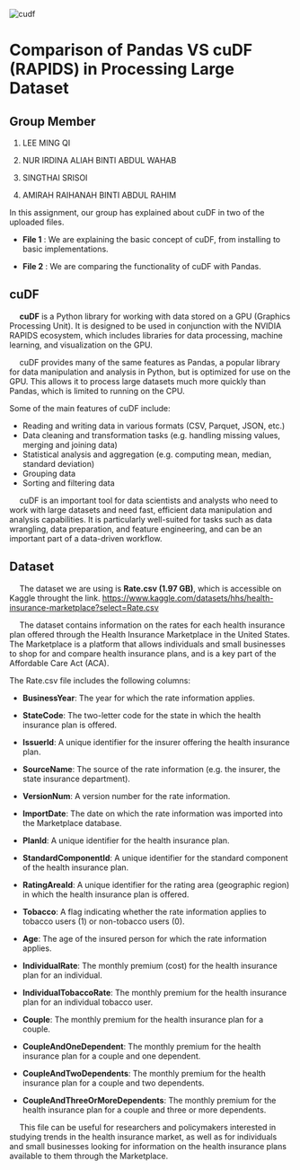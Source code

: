 ![cudf](https://user-images.githubusercontent.com/95162273/211054658-0eea8d0b-b508-4a74-beea-ac392bc9c090.png)

# Comparison of Pandas VS cuDF (RAPIDS) in Processing Large Dataset

## Group Member
1. LEE MING QI

2. NUR IRDINA ALIAH BINTI ABDUL WAHAB

3. SINGTHAI SRISOI

4. AMIRAH RAIHANAH BINTI ABDUL RAHIM

In this assignment, our group has explained about cuDF in two of the uploaded files.

- **File 1** : We are explaining the basic concept of cuDF, from installing to basic implementations. 

- **File 2** : We are comparing the functionality of cuDF with Pandas.

## cuDF
&emsp; **cuDF** is a Python library for working with data stored on a GPU (Graphics Processing Unit). It is designed to be used in conjunction with the NVIDIA RAPIDS ecosystem, which includes libraries for data processing, machine learning, and visualization on the GPU.

&emsp; cuDF provides many of the same features as Pandas, a popular library for data manipulation and analysis in Python, but is optimized for use on the GPU. This allows it to process large datasets much more quickly than Pandas, which is limited to running on the CPU.

Some of the main features of cuDF include:

* Reading and writing data in various formats (CSV, Parquet, JSON, etc.)
* Data cleaning and transformation tasks (e.g. handling missing values, merging and joining data)
* Statistical analysis and aggregation (e.g. computing mean, median, standard deviation)
* Grouping data
* Sorting and filtering data

&emsp; cuDF is an important tool for data scientists and analysts who need to work with large datasets and need fast, efficient data manipulation and analysis capabilities. It is particularly well-suited for tasks such as data wrangling, data preparation, and feature engineering, and can be an important part of a data-driven workflow.

## Dataset
&emsp; The dataset we are using is **Rate.csv (1.97 GB)**, which is accessible on Kaggle throught the link. https://www.kaggle.com/datasets/hhs/health-insurance-marketplace?select=Rate.csv

&emsp; The dataset contains information on the rates for each health insurance plan offered through the Health Insurance Marketplace in the United States. The Marketplace is a platform that allows individuals and small businesses to shop for and compare health insurance plans, and is a key part of the Affordable Care Act (ACA).

The Rate.csv file includes the following columns:

* **BusinessYear**: The year for which the rate information applies.

* **StateCode**: The two-letter code for the state in which the health insurance plan is offered.

* **IssuerId**: A unique identifier for the insurer offering the health insurance plan.

* **SourceName**: The source of the rate information (e.g. the insurer, the state insurance department).

* **VersionNum**: A version number for the rate information.

* **ImportDate**: The date on which the rate information was imported into the Marketplace database.

* **PlanId**: A unique identifier for the health insurance plan.

* **StandardComponentId**: A unique identifier for the standard component of the health insurance plan.

* **RatingAreaId**: A unique identifier for the rating area (geographic region) in which the health insurance plan is offered.

* **Tobacco**: A flag indicating whether the rate information applies to tobacco users (1) or non-tobacco users (0).

* **Age**: The age of the insured person for which the rate information applies.

* **IndividualRate**: The monthly premium (cost) for the health insurance plan for an individual.

* **IndividualTobaccoRate**: The monthly premium for the health insurance plan for an individual tobacco user.

* **Couple**: The monthly premium for the health insurance plan for a couple.

* **CoupleAndOneDependent**: The monthly premium for the health insurance plan for a couple and one dependent.

* **CoupleAndTwoDependents**: The monthly premium for the health insurance plan for a couple and two dependents.

* **CoupleAndThreeOrMoreDependents**: The monthly premium for the health insurance plan for a couple and three or more dependents.

&emsp; This file can be useful for researchers and policymakers interested in studying trends in the health insurance market, as well as for individuals and small businesses looking for information on the health insurance plans available to them through the Marketplace.
